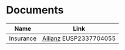 # Documents

|Name|Link|
|-|-|
|Insurance|[Allianz](https://www.allianztravelinsurance.com/account/home) EUSP2337704055|
